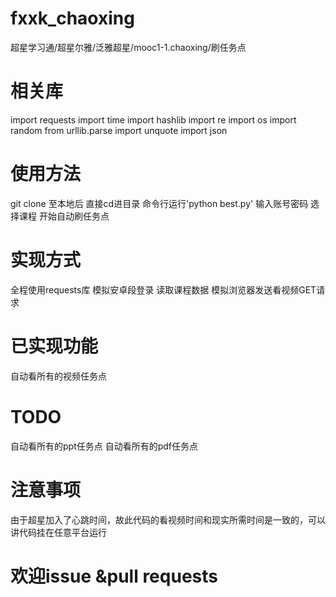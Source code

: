 ﻿# fxxk_chaoxing
超星学习通/超星尔雅/泛雅超星/mooc1-1.chaoxing/刷任务点

# 相关库
import requests
import time
import hashlib
import re
import os
import random
from urllib.parse import unquote
import json

# 使用方法
git clone 至本地后 
直接cd进目录
命令行运行'python best.py'
输入账号密码
选择课程
开始自动刷任务点

# 实现方式
全程使用requests库
模拟安卓段登录
读取课程数据
模拟浏览器发送看视频GET请求

# 已实现功能
自动看所有的视频任务点

# TODO
自动看所有的ppt任务点
自动看所有的pdf任务点

# 注意事项
由于超星加入了心跳时间，故此代码的看视频时间和现实所需时间是一致的，可以讲代码挂在任意平台运行

# 欢迎issue &pull requests

